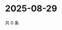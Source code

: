 # 2025-08-29

共 0 条

<!-- BEGIN ZHIHUQUESTIONS -->
<!-- 最后更新时间 Fri Aug 29 2025 10:21:50 GMT+0800 (China Standard Time) -->

<!-- END ZHIHUQUESTIONS -->

